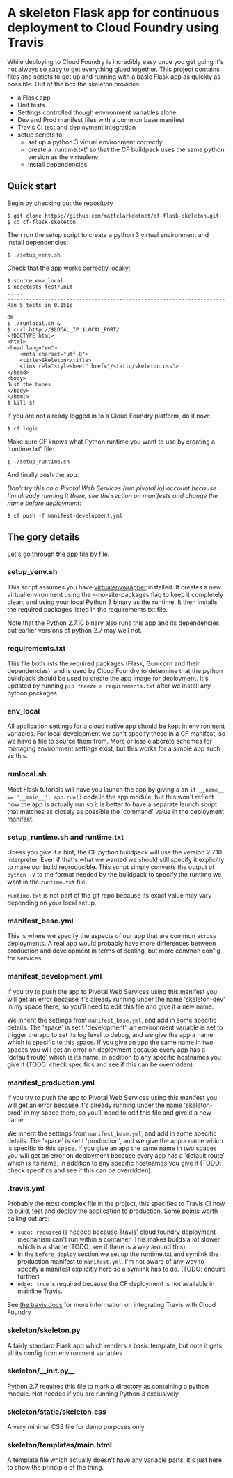 # A skeleton Flask app for continuous deployment to Cloud Foundry using Travis

While deploying to Cloud Foundry is incredibly easy once you get going it's not always so easy to get everything glued together.  This project contains files and scripts to get up and running with a basic Flask app as quickly as possible.  Out of the box the skeleton provides:

* a Flask app
* Unit tests
* Settings controlled though environment variables alone
* Dev and Prod manifest files with a common base manifest
* Travis CI test and deployment integration
* setup scripts to:
  * set up a python 3 virtual environment correctly
  * create a 'runtime.txt' so that the CF buildpack uses the same python version as the virtualenv
  * install dependencies

## Quick start

Begin by checking out the repository

    $ git clone https://github.com/mattclarkdotnet/cf-flask-skeleton.git
    $ cd cf-flask-skeleton

Then run the setup script to create a python 3 virtual environment and install dependencies:
  
    $ ./setup_venv.sh
    
Check that the app works correctly locally:

    $ source env_local
    $ nosetests test/unit
    .....
    ----------------------------------------------------------------------
    Ran 5 tests in 0.151s

    OK
    $ ./runlocal.sh &
    $ curl http://$LOCAL_IP:$LOCAL_PORT/
    <!DOCTYPE html>
    <html>
    <head lang="en">
        <meta charset="utf-8">
        <title>Skeleton</title>
        <link rel="stylesheet" href="/static/skeleton.css">
    </head>
    <body>
    Just the bones
    </body>
    </html>
    $ kill $!
    
If you are not already logged in to a Cloud Foundry platform, do it now:

    $ cf login
    
Make sure CF knows what Python runtime you want to use by creating a 'runtime.txt' file:

    $ ./setup_runtime.sh

And finally push the app:

_Don't try this on a Pivotal Web Services (run.pivotal.io) account because I'm already running it there, see the section on manifests and change the name before deployment_:

    $ cf push -f manifest-development.yml
    
## The gory details

Let's go through the app file by file.

### setup_venv.sh

This script assumes you have [virtualenvwrapper](http://virtualenvwrapper.readthedocs.org/en/latest/install.html) installed. It creates a new virtual environment using the --no-site-packages flag to keep it completely clean, and using your local Python 3 binary as the runtime.  It then installs the required packages listed in the requirements.txt file.

Note that the Python 2.7.10 binary also runs this app and its dependencies, but earlier versions of python 2.7 may well not.

### requirements.txt

This file both lists the required packages (Flask, Gunicorn and their dependencies), and is used by Cloud Foundry to determine that the python buildpack should be used to create the app image for deployment.  It's updated by running  `pip freeze > requirements.txt` after we install any python packages 

### env_local

All application settings for a cloud native app should be kept in environment variables.  For local development we can't specify these in a CF manifest, so we have a file to source them from.  More or less elaborate schemes for managing environment settings exist, but this works for a simple app such as this.

### runlocal.sh

Most Flask tutorials will have you launch the app by giving a an `if __name__ == '__main__'; app.run()` coda in the app module, but this won't reflect how the app is actually run so it is better to have a separate launch script that matches as closely as possible the 'command' value in the deployment manifest.

### setup_runtime.sh and runtime.txt

Uness you give it a hint, the CF python buildpack will use the version 2.7.10 interpreter.  Even if that's what we wanted we should still specify it explicitly to make our build reproducible.  This script simply converts the output of `python -V` to the format needed by the buildpack to specify the runtime we want in the `runtime.txt` file.

`runtime.txt` is not part of the git repo because its exact value may vary depending on your local setup.

### manifest_base.yml

This is where we specify the aspects of our app that are common across deployments.  A real app would probably have more differences between production and development in terms of scaling, but more common config for services.

### manifest_development.yml

If you try to push the app to Pivotal Web Services using this manifest you will get an error because it's already running under the name 'skeleton-dev' in my space there, so you'll need to edit this file and give it a new name.

We inherit the settings from `manifest_base.yml`, and add in some specific details.  The 'space' is set t 'development', an environment variable is set to trigger the app to set its log level to debug, and we give the app a name which is specific to this space.  If you give an app the same name in two spaces you will get an error on deployment because every app has a 'default route' which is its name, in addition to any specific hostnames you give it (TODO: check specifics and see if this can be overridden).

### manifest_production.yml

If you try to push the app to Pivotal Web Services using this manifest you will get an error because it's already running under the name 'skeleton-prod' in my space there, so you'll need to edit this file and give it a new name.

We inherit the settings from `manifest_base.yml`, and add in some specific details.  The 'space' is set t 'production', and we give the app a name which is specific to this space.  If you give an app the same name in two spaces you will get an error on deployment because every app has a 'default route' which is its name, in addition to any specific hostnames you give it (TODO: check specifics and see if this can be overridden).

### .travis.yml

Probably the most complex file in the project, this specifies to Travis CI how to build, test and deploy the application to production.  Some points worth calling out are:

* `sudo: required` is needed because Travis' cloud foundry deployment mechanism can't run within a container.  This makes builds a lot slower which is a shame (TODO: see if there is a way around this)
* In the `before_deploy` section we set up the runtime.txt and symlink the production manifest to `manifest.yml`.  I'm not aware of any way to specify a manifest explicitly here so a symlink has to do. (TODO: enquire further)
* `edge: true` is required because the CF deployment is not available in mainline Travis.

See [the travis docs](http://docs.travis-ci.com/user/deployment/cloudfoundry/) for more information on integrating Travis with Cloud Foundry

### skeleton/skeleton.py

A fairly standard Flask app which renders a basic template, but note it gets all its config from environment variables

### skeleton/\_\_init.py\_\_

Python 2.7 requires this file to mark a directory as containing a python module.  Not needed if you are running Python 3 exclusively.

### skeleton/static/skeleton.css

A very minimal CSS file for demo purposes only

### skeleton/templates/main.html

A template file which actually doesn't have any variable parts, it's just here to show the principle of the thing.













    
